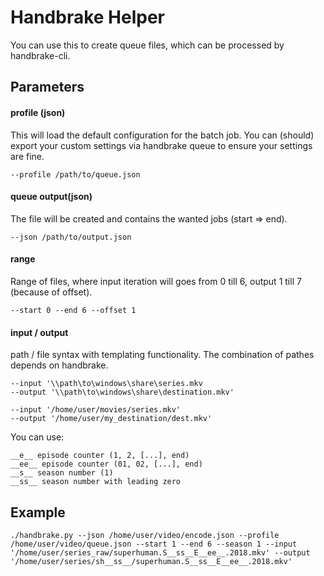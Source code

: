 # Handbrake Helper

You can use this to create queue files, which can be processed by handbrake-cli.

## Parameters


#### profile (json)

This will load the default configuration for the batch job. You can (should) export your custom settings via handbrake queue to ensure your settings are fine.

```--profile /path/to/queue.json```


#### queue output(json)

The file will be created and contains the wanted jobs (start => end).

```--json /path/to/output.json```


#### range

Range of files, where input iteration will goes from 0 till 6, output 1 till 7 (because of offset).

```--start 0 --end 6 --offset 1```


#### input / output

path / file syntax with templating functionality. The combination of pathes depends on handbrake.

```
--input '\\path\to\windows\share\series.mkv
--output '\\path\to\windows\share\destination.mkv'

--input '/home/user/movies/series.mkv'
--output '/home/user/my_destination/dest.mkv'
```

You can use:

```
__e__ episode counter (1, 2, [...], end)
__ee__ episode counter (01, 02, [...], end)
__s__ season number (1)
__ss__ season number with leading zero
```

## Example

```
./handbrake.py --json /home/user/video/encode.json --profile /home/user/video/queue.json --start 1 --end 6 --season 1 --input '/home/user/series_raw/superhuman.S__ss__E__ee__.2018.mkv' --output '/home/user/series/sh__ss__/superhuman.S__ss__E__ee__.2018.mkv'
```
